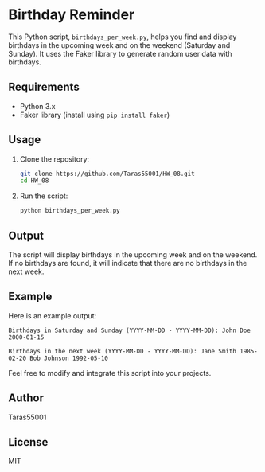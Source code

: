# Birthday Reminder

This Python script, `birthdays_per_week.py`, helps you find and display birthdays in the upcoming week and on the weekend (Saturday and Sunday). It uses the Faker library to generate random user data with birthdays.

## Requirements

- Python 3.x
- Faker library (install using `pip install faker`)

## Usage

1. Clone the repository:

    ```bash
    git clone https://github.com/Taras55001/HW_08.git
    cd HW_08
    ```

2. Run the script:

    ```bash
    python birthdays_per_week.py
    ```

## Output

The script will display birthdays in the upcoming week and on the weekend. If no birthdays are found, it will indicate that there are no birthdays in the next week.

## Example

Here is an example output:

`Birthdays in Saturday and Sunday (YYYY-MM-DD - YYYY-MM-DD):
John Doe 2000-01-15`

`Birthdays in the next week (YYYY-MM-DD - YYYY-MM-DD):
Jane Smith 1985-02-20
Bob Johnson 1992-05-10`


Feel free to modify and integrate this script into your projects.

## Author

Taras55001

## License

MIT
